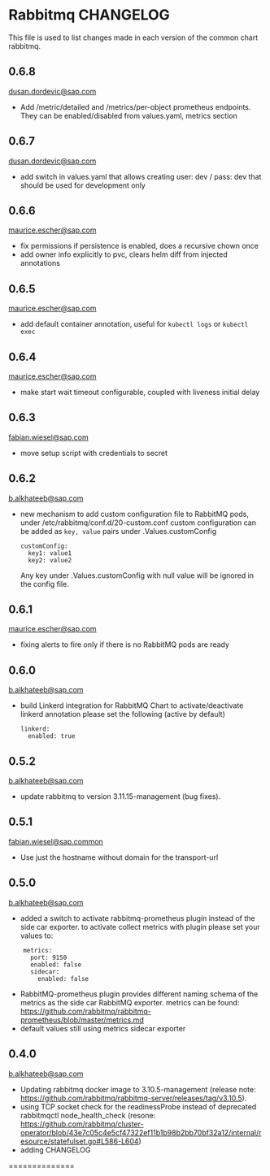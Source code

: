 Rabbitmq CHANGELOG
==============

This file is used to list changes made in each version of the common chart rabbitmq.

0.6.8
-----
dusan.dordevic@sap.com
- Add /metric/detailed and /metrics/per-object prometheus endpoints. They can be enabled/disabled from values.yaml, metrics section 

0.6.7
-----
dusan.dordevic@sap.com
- add switch in values.yaml that allows creating user: dev / pass: dev that should be used for development only

0.6.6
-----
maurice.escher@sap.com
- fix permissions if persistence is enabled, does a recursive chown once
- add owner info explicitly to pvc, clears helm diff from injected annotations

0.6.5
-----
maurice.escher@sap.com
- add default container annotation, useful for `kubectl logs` or `kubectl exec`

0.6.4
-----
maurice.escher@sap.com
- make start wait timeout configurable, coupled with liveness initial delay

0.6.3
-----
fabian.wiesel@sap.com
- move setup script with credentials to secret

0.6.2
-----
b.alkhateeb@sap.com
- new mechanism to add custom configuration file to RabbitMQ pods, under /etc/rabbitmq/conf.d/20-custom.conf
  custom configuration can be added as `key, value` pairs under .Values.customConfig
  ```
  customConfig:
    key1: value1
    key2: value2
  ```
  Any key under .Values.customConfig with null value will be ignored in the config file.

0.6.1
-----
maurice.escher@sap.com
- fixing alerts to fire only if there is no RabbitMQ pods are ready

0.6.0
-----
b.alkhateeb@sap.com
- build Linkerd integration for RabbitMQ Chart
  to activate/deactivate linkerd annotation please set the following (active by default)
  ```
  linkerd:
    enabled: true
  ```

0.5.2
-----
b.alkhateeb@sap.com
- update rabbitmq to version 3.11.15-management (bug fixes).

0.5.1
-----
fabian.wiesel@sap.common
- Use just the hostname without domain for the transport-url

0.5.0
-----
b.alkhateeb@sap.com
- added a switch to activate rabbitmq-prometheus plugin instead of the side car exporter.
  to activate collect metrics with plugin please set your values to:
```
    metrics:
      port: 9150
      enabled: false
      sidecar:
        enabled: false
```
- RabbitMQ-prometheus plugin provides different naming schema of the metrics as the side car RabbitMQ exporter.
  metrics can be found: https://github.com/rabbitmq/rabbitmq-prometheus/blob/master/metrics.md
- default values still using metrics sidecar exporter

0.4.0
-----
b.alkhateeb@sap.com
 - Updating rabbitmq docker image to 3.10.5-management (release note: https://github.com/rabbitmq/rabbitmq-server/releases/tag/v3.10.5).
 - using TCP socket check for the readinessProbe instead of deprecated rabbitmqctl node_health_check (resone: https://github.com/rabbitmq/cluster-operator/blob/43e7c05c4e5cf47322ef11b1b98b2bb70bf32a12/internal/resource/statefulset.go#L586-L604)
 - adding CHANGELOG

==============
